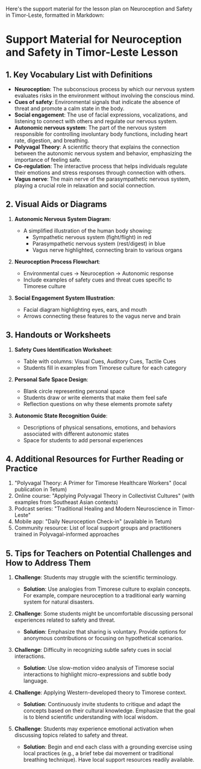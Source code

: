 Here's the support material for the lesson plan on Neuroception and Safety in Timor-Leste, formatted in Markdown:

# Support Material for Neuroception and Safety in Timor-Leste Lesson

## 1. Key Vocabulary List with Definitions

- **Neuroception**: The subconscious process by which our nervous system evaluates risks in the environment without involving the conscious mind.
- **Cues of safety**: Environmental signals that indicate the absence of threat and promote a calm state in the body.
- **Social engagement**: The use of facial expressions, vocalizations, and listening to connect with others and regulate our nervous system.
- **Autonomic nervous system**: The part of the nervous system responsible for controlling involuntary body functions, including heart rate, digestion, and breathing.
- **Polyvagal Theory**: A scientific theory that explains the connection between the autonomic nervous system and behavior, emphasizing the importance of feeling safe.
- **Co-regulation**: The interactive process that helps individuals regulate their emotions and stress responses through connection with others.
- **Vagus nerve**: The main nerve of the parasympathetic nervous system, playing a crucial role in relaxation and social connection.

## 2. Visual Aids or Diagrams

1. **Autonomic Nervous System Diagram**:
   - A simplified illustration of the human body showing:
     - Sympathetic nervous system (fight/flight) in red
     - Parasympathetic nervous system (rest/digest) in blue
     - Vagus nerve highlighted, connecting brain to various organs

2. **Neuroception Process Flowchart**:
   - Environmental cues → Neuroception → Autonomic response
   - Include examples of safety cues and threat cues specific to Timorese culture

3. **Social Engagement System Illustration**:
   - Facial diagram highlighting eyes, ears, and mouth
   - Arrows connecting these features to the vagus nerve and brain

## 3. Handouts or Worksheets

1. **Safety Cues Identification Worksheet**:
   - Table with columns: Visual Cues, Auditory Cues, Tactile Cues
   - Students fill in examples from Timorese culture for each category

2. **Personal Safe Space Design**:
   - Blank circle representing personal space
   - Students draw or write elements that make them feel safe
   - Reflection questions on why these elements promote safety

3. **Autonomic State Recognition Guide**:
   - Descriptions of physical sensations, emotions, and behaviors associated with different autonomic states
   - Space for students to add personal experiences

## 4. Additional Resources for Further Reading or Practice

1. "Polyvagal Theory: A Primer for Timorese Healthcare Workers" (local publication in Tetum)
2. Online course: "Applying Polyvagal Theory in Collectivist Cultures" (with examples from Southeast Asian contexts)
3. Podcast series: "Traditional Healing and Modern Neuroscience in Timor-Leste"
4. Mobile app: "Daily Neuroception Check-in" (available in Tetum)
5. Community resource: List of local support groups and practitioners trained in Polyvagal-informed approaches

## 5. Tips for Teachers on Potential Challenges and How to Address Them

1. **Challenge**: Students may struggle with the scientific terminology.
   - **Solution**: Use analogies from Timorese culture to explain concepts. For example, compare neuroception to a traditional early warning system for natural disasters.

2. **Challenge**: Some students might be uncomfortable discussing personal experiences related to safety and threat.
   - **Solution**: Emphasize that sharing is voluntary. Provide options for anonymous contributions or focusing on hypothetical scenarios.

3. **Challenge**: Difficulty in recognizing subtle safety cues in social interactions.
   - **Solution**: Use slow-motion video analysis of Timorese social interactions to highlight micro-expressions and subtle body language.

4. **Challenge**: Applying Western-developed theory to Timorese context.
   - **Solution**: Continuously invite students to critique and adapt the concepts based on their cultural knowledge. Emphasize that the goal is to blend scientific understanding with local wisdom.

5. **Challenge**: Students may experience emotional activation when discussing topics related to safety and threat.
   - **Solution**: Begin and end each class with a grounding exercise using local practices (e.g., a brief tebe dai movement or traditional breathing technique). Have local support resources readily available.